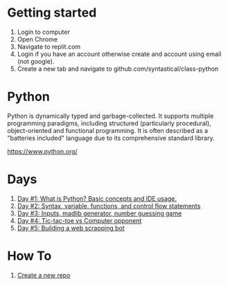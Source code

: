 # Getting started
1. Login to computer
2. Open Chrome
3. Navigate to replit.com
4. Login if you have an account otherwise create and account using email (not google).
5. Create a new tab and navigate to github.com/syntastical/class-python

# Python
Python is dynamically typed and garbage-collected. It supports multiple programming paradigms, including structured (particularly procedural), object-oriented and functional programming. It is often described as a "batteries included" language due to its comprehensive standard library.

https://www.python.org/

# Days
1. [Day #1: What is Python?  Basic concepts and IDE usage.](day1/index.md)
1. [Day #2: Syntax, variable, functions, and control flow statements](day2/index.md)
1. [Day #3: Inputs, madlib generator, number guessing game](day3/index.md)
1. [Day #4: Tic-tac-toe vs Computer opponent](day4/index.md)
1. [Day #5: Building a web scrapping bot](day5/index.md)

# How To
1. [Create a new repo](https://github.com/syntastical/class-common/blob/main/create-repo/index.md)